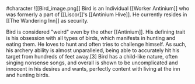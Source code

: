 #character
![[Bird_image.png]]
Bird is an Individual [[Worker Antinium]] who was formerly a part of [[Liscor]]'s [[Antinium Hive]]. He currently resides in [[The Wandering Inn]] as security.

Bird is considered "weird" even by the other [[Antinium]]. His defining trait is his obsession with all types of birds, which manifests in hunting and eating them. He loves to hunt and often tries to challenge himself. As such, his archery ability is almost unparalleled, being able to accurately hit his target from hundreds of feet away.[3] Bird has a child-like nature, often singing nonsense songs, and overall is shown to be uncomplicated and innocent in his desires and wants, perfectly content with living at the inn and hunting birds.